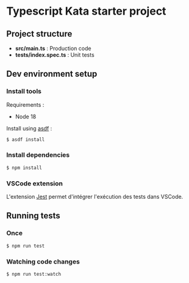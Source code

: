 # Typescript Kata starter project

## Project structure

- **src/main.ts** : Production code
- **tests/index.spec.ts** : Unit tests

## Dev environment setup

### Install tools
Requirements : 
 - Node 18

Install using [asdf](https://asdf-vm.com/) : 
```sh
$ asdf install
```

### Install dependencies
```sh
$ npm install
```

### VSCode extension

L'extension [Jest](https://marketplace.visualstudio.com/items?itemName=Orta.vscode-jest) permet d'intégrer l'exécution des tests dans VSCode.

## Running tests
### Once
```sh
$ npm run test
```

### Watching code changes
```sh
$ npm run test:watch
```